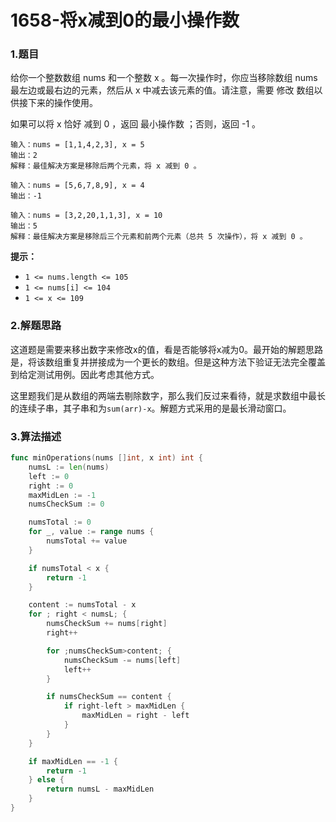 # 1658-将x减到0的最小操作数

### 1.题目

给你一个整数数组 nums 和一个整数 x 。每一次操作时，你应当移除数组 nums 最左边或最右边的元素，然后从 x 中减去该元素的值。请注意，需要 修改 数组以供接下来的操作使用。

如果可以将 x 恰好 减到 0 ，返回 最小操作数 ；否则，返回 -1 。

```
输入：nums = [1,1,4,2,3], x = 5
输出：2
解释：最佳解决方案是移除后两个元素，将 x 减到 0 。
```

```
输入：nums = [5,6,7,8,9], x = 4
输出：-1
```

```
输入：nums = [3,2,20,1,1,3], x = 10
输出：5
解释：最佳解决方案是移除后三个元素和前两个元素（总共 5 次操作），将 x 减到 0 。
```

**提示：**

- `1 <= nums.length <= 105`
- `1 <= nums[i] <= 104`
- `1 <= x <= 109`



### 2.解题思路

这道题是需要来移出数字来修改x的值，看是否能够将x减为0。最开始的解题思路是，将该数组重复并拼接成为一个更长的数组。但是这种方法下验证无法完全覆盖到给定测试用例。因此考虑其他方式。

这里题我们是从数组的两端去剔除数字，那么我们反过来看待，就是求数组中最长的连续子串，其子串和为`sum(arr)-x`。解题方式采用的是最长滑动窗口。



### 3.算法描述

```go
func minOperations(nums []int, x int) int {
	numsL := len(nums)
	left := 0
	right := 0
	maxMidLen := -1
	numsCheckSum := 0

	numsTotal := 0
	for _, value := range nums {
		numsTotal += value
	}

	if numsTotal < x {
		return -1
	}

	content := numsTotal - x
	for ; right < numsL; {
		numsCheckSum += nums[right]
		right++

		for ;numsCheckSum>content; {
			numsCheckSum -= nums[left]
			left++
		}

		if numsCheckSum == content {
			if right-left > maxMidLen {
				maxMidLen = right - left
			}
		}
	}

	if maxMidLen == -1 {
		return -1
	} else {
		return numsL - maxMidLen
	}
}
```

